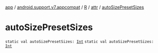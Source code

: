 [app](../../../index.md) / [android.support.v7.appcompat](../../index.md) / [R](../index.md) / [attr](index.md) / [autoSizePresetSizes](.)

# autoSizePresetSizes

`static val autoSizePresetSizes: `[`Int`](https://kotlinlang.org/api/latest/jvm/stdlib/kotlin/-int/index.html)
`static val autoSizePresetSizes: `[`Int`](https://kotlinlang.org/api/latest/jvm/stdlib/kotlin/-int/index.html)